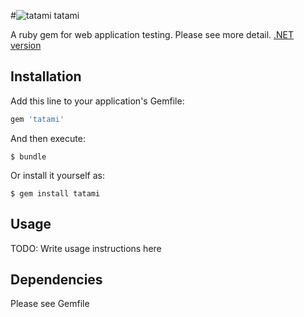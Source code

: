 #![tatami](https://raw.githubusercontent.com/kenyamat/Tatami-dotnet/master/docs/imgs/tatami_s.png) tatami

A ruby gem for web application testing.
Please see more detail. [.NET version](https://github.com/kenyamat/Tatami-dotnet)

## Installation

Add this line to your application's Gemfile:

```ruby
gem 'tatami'
```

And then execute:

    $ bundle

Or install it yourself as:

    $ gem install tatami

## Usage

TODO: Write usage instructions here

## Dependencies
Please see Gemfile